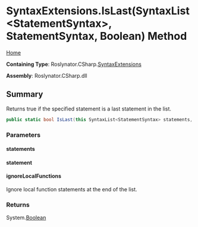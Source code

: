 <a name="_top"></a>

# SyntaxExtensions\.IsLast\(SyntaxList\<StatementSyntax>, StatementSyntax, Boolean\) Method

[Home](../../../../README.md#_top)

**Containing Type**: Roslynator\.CSharp\.[SyntaxExtensions](../README.md#_top)

**Assembly**: Roslynator\.CSharp\.dll

## Summary

Returns true if the specified statement is a last statement in the list\.

```csharp
public static bool IsLast(this SyntaxList<StatementSyntax> statements, StatementSyntax statement, bool ignoreLocalFunctions)
```

### Parameters

#### statements

#### statement

#### ignoreLocalFunctions

Ignore local function statements at the end of the list\.

### Returns

System\.[Boolean](https://docs.microsoft.com/en-us/dotnet/api/system.boolean)

